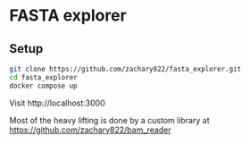 # FASTA explorer

## Setup

```sh
git clone https://github.com/zachary822/fasta_explorer.git
cd fasta_explorer
docker compose up
```

Visit http://localhost:3000

Most of the heavy lifting is done by a custom library at https://github.com/zachary822/bam_reader

